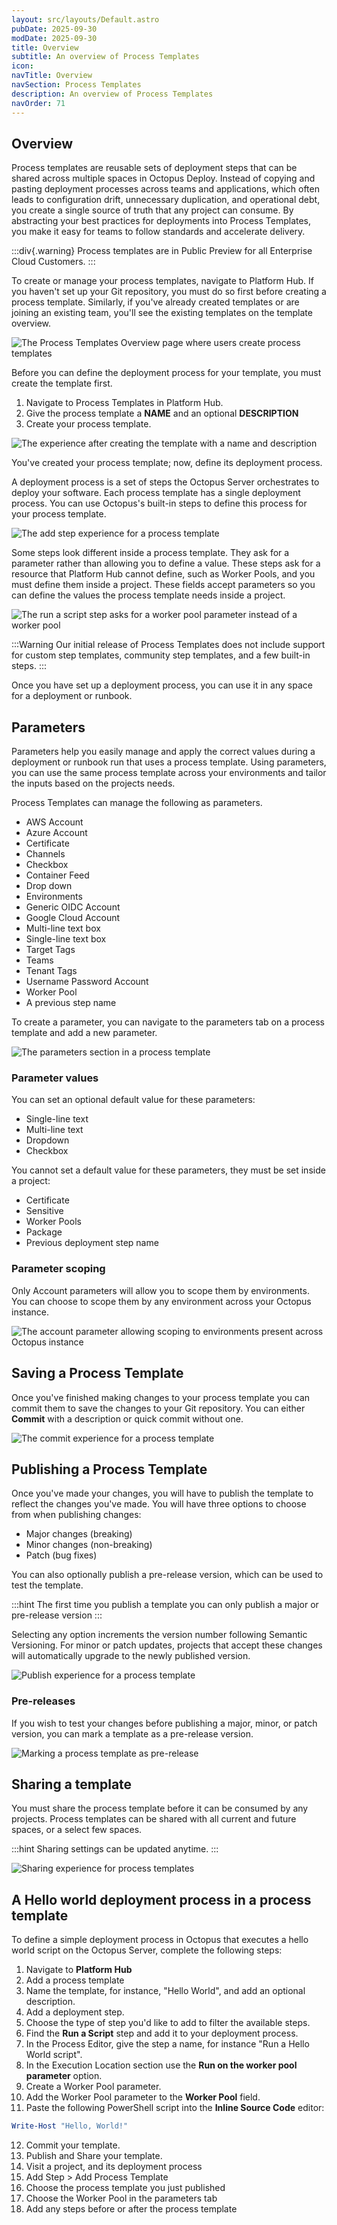 ```yaml
---
layout: src/layouts/Default.astro
pubDate: 2025-09-30
modDate: 2025-09-30
title: Overview
subtitle: An overview of Process Templates
icon:
navTitle: Overview
navSection: Process Templates
description: An overview of Process Templates
navOrder: 71
---
```

## Overview

Process templates are reusable sets of deployment steps that can be shared across multiple spaces in Octopus Deploy. Instead of copying and pasting deployment processes across teams and applications, which often leads to configuration drift, unnecessary duplication, and operational debt, you create a single source of truth that any project can consume. By abstracting your best practices for deployments into Process Templates, you make it easy for teams to follow standards and accelerate delivery.

:::div{.warning}
Process templates are in Public Preview for all Enterprise Cloud Customers.
:::

To create or manage your process templates, navigate to Platform Hub. If you haven't set up your Git repository, you must do so first before creating a process template. Similarly, if you've already created templates or are joining an existing team, you'll see the existing templates on the template overview.

![The Process Templates Overview page where users create process templates](~/docs/platform-hub/process-template-overview.png~)

Before you can define the deployment process for your template, you must create the template first.

1. Navigate to Process Templates in Platform Hub.
2. Give the process template a **NAME** and an optional **DESCRIPTION**
3. Create your process template.

![The experience after creating the template with a name and description](~/docs/platform-hub/process-template-first-creation.png~)

You've created your process template; now, define its deployment process.

A deployment process is a set of steps the Octopus Server orchestrates to deploy your software. Each process template has a single deployment process. You can use Octopus's built-in steps to define this process for your process template.

![The add step experience for a process template](~/docs/platform-hub/process-template-add-step.png~)

Some steps look different inside a process template. They ask for a parameter rather than allowing you to define a value. These steps ask for a resource that Platform Hub cannot define, such as Worker Pools, and you must define them inside a project. These fields accept parameters so you can define the values the process template needs inside a project.

![The run a script step asks for a worker pool parameter instead of a worker pool](~/docs/platform-hub/process-template-step-example.png~)

:::Warning
Our initial release of Process Templates does not include support for custom step templates, community step templates, and a few built-in steps.
:::

Once you have set up a deployment process, you can use it in any space for a deployment or runbook.

## Parameters

Parameters help you easily manage and apply the correct values during a deployment or runbook run that uses a process template. Using parameters, you can use the same process template across your environments and tailor the inputs based on the projects needs.

Process Templates can manage the following as parameters.

- AWS Account
- Azure Account
- Certificate
- Channels
- Checkbox
- Container Feed
- Drop down
- Environments
- Generic OIDC Account
- Google Cloud Account
- Multi-line text box
- Single-line text box
- Target Tags
- Teams
- Tenant Tags
- Username Password Account
- Worker Pool
- A previous step name

To create a parameter, you can navigate to the parameters tab on a process template and add a new parameter.

![The parameters section in a process template](~/docs/platform-hub/process-template-parameters.png~)

### Parameter values

You can set an optional default value for these parameters:

- Single-line text
- Multi-line text
- Dropdown
- Checkbox

You cannot set a default value for these parameters, they must be set inside a project:

- Certificate
- Sensitive
- Worker Pools
- Package
- Previous deployment step name

### Parameter scoping

Only Account parameters will allow you to scope them by environments. You can choose to scope them by any environment across your Octopus instance.

![The account parameter allowing scoping to environments present across Octopus instance](~/docs/platform-hub/process-templates-account-scoping.png~)

## Saving a Process Template

Once you've finished making changes to your process template you can commit them to save the changes to your Git repository. You can either **Commit** with a description or quick commit without one.

![The commit experience for a process template](~/docs/platform-hub/process-templates-commit-experience.png~)

## Publishing a Process Template

Once you've made your changes, you will have to publish the template to reflect the changes you've made. You will have three options to choose from when publishing changes:

- Major changes (breaking)
- Minor changes (non-breaking)
- Patch (bug fixes)

You can also optionally publish a pre-release version, which can be used to test the template.

:::hint
The first time you publish a template you can only publish a major or pre-release version
:::

Selecting any option increments the version number following Semantic Versioning. For minor or patch updates, projects that accept these changes will automatically upgrade to the newly published version.

![Publish experience for a process template](~/docs/platform-hub/process-templates-publishing.png~)

### Pre-releases

If you wish to test your changes before publishing a major, minor, or patch version, you can mark a template as a pre-release version.

![Marking a process template as pre-release](~/docs/platform-hub/process-template-prerelease.png~)

## Sharing a template

You must share the process template before it can be consumed by any projects. Process templates can be shared with all current and future spaces, or a select few spaces.

:::hint
Sharing settings can be updated anytime.
:::

![Sharing experience for process templates](~/docs/platform-hub/process-template-sharing.png~)

## A Hello world deployment process in a process template

To define a simple deployment process in Octopus that executes a hello world script on the Octopus Server, complete the following steps:

1. Navigate to **Platform Hub**
2. Add a process template
3. Name the template, for instance, "Hello World", and add an optional description.
4. Add a deployment step.
5. Choose the type of step you'd like to add to filter the available steps.
6. Find the **Run a Script** step and add it to your deployment process.
7. In the Process Editor, give the step a name, for instance "Run a Hello World script".
8. In the Execution Location section use the **Run on the worker pool parameter** option.
9. Create a Worker Pool parameter.
10. Add the Worker Pool parameter to the **Worker Pool** field.
11. Paste the following PowerShell script into the **Inline Source Code** editor:

```powershell
Write-Host "Hello, World!" 
```

12. Commit your template.
13. Publish and Share your template.
14. Visit a project, and its deployment process
15. Add Step > Add Process Template
16. Choose the process template you just published
17. Choose the Worker Pool in the parameters tab
18. Add any steps before or after the process template
